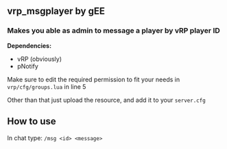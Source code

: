 
## vrp_msgplayer by gEE
### Makes you able as admin to message a player by vRP player ID


**Dependencies:**
- vRP (obviously)
- pNotify

Make sure to edit the required permission to fit your needs in `vrp/cfg/groups.lua` in line 5

Other than that just upload the resource, and add it to your `server.cfg`

## How to use

In chat type: `/msg <id> <message>`
